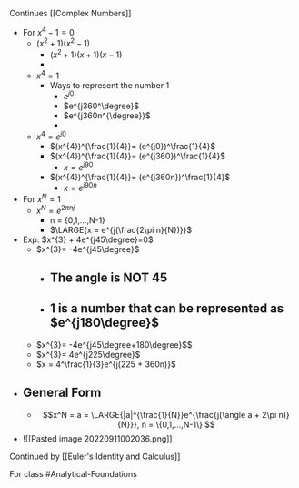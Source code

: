 Continues [[Complex Numbers]]
- For $x^{4}-1 = 0$
	- $(x^{2} + 1)(x^{2}- 1)$
		- $(x^{2}+ 1)(x+1)(x-1)$
		- 
	- $x^{4} = 1$
		- Ways to represent the number 1
			- $e^{j0}$
			- $e^{j360^\degree}$
			- $e^{j360n^{\degree}}$
			- 
	- $x^{4}=e^{j0}$
		- $(x^{4})^{\frac{1}{4}}= (e^{j0})^\frac{1}{4}$
		- $(x^{4})^{\frac{1}{4}}= (e^{j360})^\frac{1}{4}$
			- $x=e^{j90}$
		- $(x^{4})^{\frac{1}{4}}= (e^{j360n})^\frac{1}{4}$
			- $x=e^{j90n}$
- For $x^{N}= 1$
	- $x^{N}=e^{2\pi nj}$
		- n = {0,1,...,N-1} 
		-  $\LARGE{x = e^{j(\frac{2\pi n}{N})}}$
- Exp: $x^{3} + 4e^{j45\degree}=0$
	- $x^{3}= -4e^{j45\degree}$
		- ## The angle is NOT 45
		- ## 1 is a number that can be represented as $e^{j180\degree}$
	- $x^{3}= -4e^{j45\degree+180\degree}$$
	- $x^{3}= 4e^{j225\degree}$
	- $x = 4^\frac{1}{3}e^{j(225 + 360n)}$
- ## General Form
	- $$x^N = a = \LARGE{|a|^{\frac{1}{N}}e^{\frac{j(\angle a + 2\pi n)}{N}}}, n = \{0,1,...,N-1\} $$
- ![[Pasted image 20220911002036.png]]

Continued by [[Euler's Identity and Calculus]]


For class #Analytical-Foundations